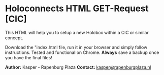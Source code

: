 # Holoconnects HTML GET-Request [CIC]

This HTML will help you to setup a new Holobox within a CIC or similar concept. 

Download the "index.html file, run it in your browser and simply follow instructions. 
Tested and functional on Chrome. 
**Always** save a backup once you have the final files! 

**Author:** Kasper - Rapenburg Plaza
**Contact:** kasper@rapenburgplaza.nl